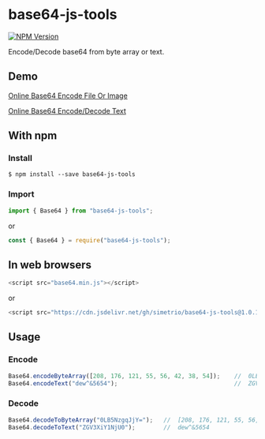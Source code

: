 base64-js-tools
=========

[![NPM Version](http://img.shields.io/npm/v/base64-js-tools.svg?style=flat)](https://www.npmjs.com/package/base64-js-tools)

Encode/Decode base64 from byte array or text.

## Demo

[Online Base64 Encode File Or Image](https://www.olrix.net/tools/base64-encode-file-or-image/)

[Online Base64 Encode/Decode Text](https://www.olrix.net/tools/base64-encode-decode/)

## With npm

### Install

```shell
$ npm install --save base64-js-tools
```

### Import

```javascript
import { Base64 } from "base64-js-tools";
```

or

```javascript
const { Base64 } = require("base64-js-tools");
```

## In web browsers 

```javascript
<script src="base64.min.js"></script>
```

or

```javascript
<script src="https://cdn.jsdelivr.net/gh/simetrio/base64-js-tools@1.0.1/base64.min.js"></script>
```

## Usage

### Encode

```javascript
Base64.encodeByteArray([208, 176, 121, 55, 56, 42, 38, 54]);    //  0LB5NzgqJjY=
Base64.encodeText("dew^&5654");                                 //  ZGV3XiY1NjU0
```

### Decode

```javascript
Base64.decodeToByteArray("0LB5NzgqJjY=");   //  [208, 176, 121, 55, 56, 42, 38, 54]
Base64.decodeToText("ZGV3XiY1NjU0");        //  dew^&5654
```
